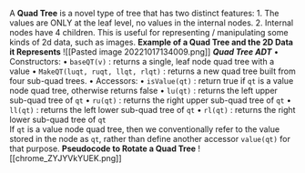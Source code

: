 A **Quad Tree** is a novel type of tree that has two distinct features:
	1. The values are ONLY at the leaf level, no values in the internal nodes.
	2. Internal nodes have 4 children.
This is useful for representing / manipulating some kinds of 2d data, such as images.
**Example of a Quad Tree and the 2D Data it Represents**
![[Pasted image 20221017134009.png]]
***Quad Tree ADT***
• Constructors: 
	• `baseQT(v)` : returns a single, leaf node quad tree with a value 
	• `MakeQT(luqt, ruqt, llqt, rlqt)` : returns a new quad tree built from four sub-quad trees.
• Accessors: 
	• `isValue(qt)` : return true if `qt` is a value node quad tree, otherwise returns false 
	• `lu(qt)` : returns the left upper sub-quad tree of `qt` 
	• `ru(qt)` : returns the right upper sub-quad tree of `qt` 
	• `ll(qt)` : returns the left lower sub-quad tree of `qt` 
	• `rl(qt)` : returns the right lower sub-quad tree of `qt`  
If `qt` is a value node quad tree, then we conventionally refer to the value stored in the node as `qt`, rather than define another accessor `value(qt)` for that purpose.
**Pseudocode to Rotate a Quad Tree**
![[chrome_ZYJYVkYUEK.png]]
